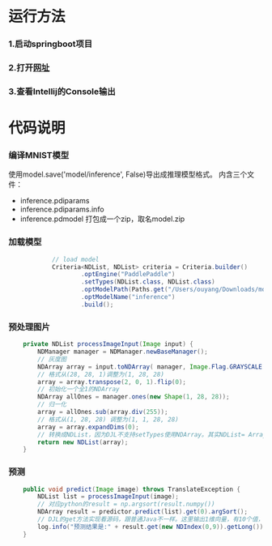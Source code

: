 # 运行方法
### 1.启动springboot项目
### 2.打开[网址](http://localhost:8080/predict?url=http://www.abilitygame.cn/wp-content/uploads/2021/05/number_7.png)
### 3.查看Intellij的Console输出

# 代码说明
### 编译MNIST模型
使用model.save('model/inference', False)导出成推理模型格式。
内含三个文件：
* inference.pdiparams
* inference.pdiparams.info
* inference.pdmodel
打包成一个zip，取名model.zip

### 加载模型
```java
            // load model
            Criteria<NDList, NDList> criteria = Criteria.builder()
                    .optEngine("PaddlePaddle")
                    .setTypes(NDList.class, NDList.class)
                    .optModelPath(Paths.get("/Users/ouyang/Downloads/model.zip"))
                    .optModelName("inference")
                    .build();
```

### 预处理图片
```java
    private NDList processImageInput(Image input) {
        NDManager manager = NDManager.newBaseManager();
        // 灰度图
        NDArray array = input.toNDArray( manager, Image.Flag.GRAYSCALE );
        // 格式从(28, 28, 1)调整为(1, 28, 28)
        array = array.transpose(2, 0, 1).flip(0);
        // 初始化一个全1的NDArray
        NDArray allOnes = manager.ones(new Shape(1, 28, 28));
        // 归一化
        array = allOnes.sub(array.div(255));
        // 格式从(1, 28, 28) 调整为(1, 1, 28, 28)
        array = array.expandDims(0);
        // 转换成NDList，因为DJL不支持setTypes使用NDArray。其实NDList= ArrayList<NDArray>
        return new NDList(array);
    }
```

### 预测
```java
    public void predict(Image image) throws TranslateException {
        NDList list = processImageInput(image);
        // 对应python的result = np.argsort(result.numpy())
        NDArray result = predictor.predict(list).get(0).argSort();
        // DJL的get方法实现看源码，跟普通Java不一样。这里输出1维向量，有10个值，取最后一个
        log.info("预测结果是:" + result.get(new NDIndex(0,9)).getLong());
    }
```

